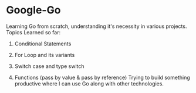 # Google-Go
Learning Go from scratch, understanding it's necessity in various projects. 
Topics Learned so far:

1. Conditional Statements

2. For Loop and its variants

3. Switch case and type switch

4. Functions (pass by value & pass by reference)
Trying to build something productive where I can use Go along with other technologies. 
